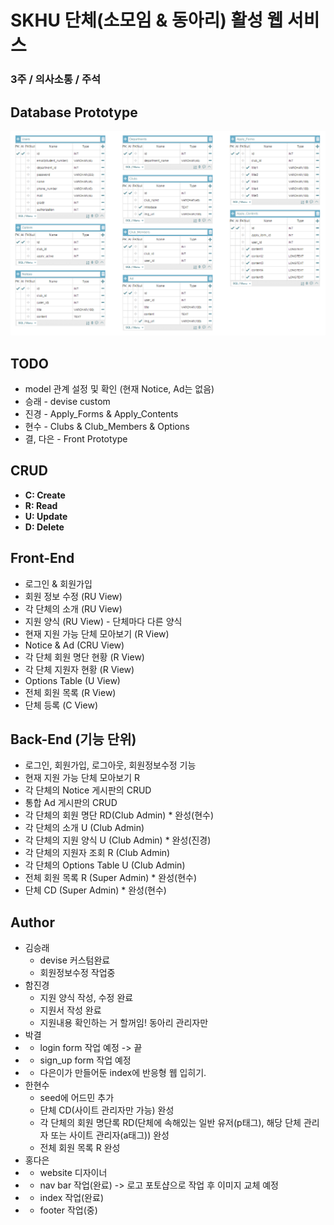 # SKHU 단체(소모임 & 동아리) 활성 웹 서비스
### 3주 / 의사소통 / 주석

## Database Prototype
![DB](./img/skhu_club_db.png)

## TODO
* model 관계 설정 및 확인 (현재 Notice, Ad는 없음)
* 승래 - devise custom
* 진경 - Apply_Forms & Apply_Contents
* 현수 - Clubs & Club_Members & Options
* 결, 다은 - Front Prototype

## CRUD
* **C: Create**
* **R: Read**
* **U: Update**
* **D: Delete**

## Front-End
* 로그인 & 회원가입
* 회원 정보 수정 (RU View)
* 각 단체의 소개 (RU View)
* 지원 양식 (RU View) - 단체마다 다른 양식
* 현재 지원 가능 단체 모아보기 (R View)
* Notice & Ad (CRU View)
* 각 단체 회원 명단 현황 (R View)
* 각 단체 지원자 현황 (R View)
* Options Table (U View)
* 전체 회원 목록 (R View)
* 단체 등록 (C View)

## Back-End (기능 단위)
* 로그인, 회원가입, 로그아웃, 회원정보수정 기능
* 현재 지원 가능 단체 모아보기 R
* 각 단체의 Notice 게시판의 CRUD
* 통합 Ad 게시판의 CRUD
* 각 단체의 회원 명단 RD(Club Admin)        * 완성(현수)
* 각 단체의 소개 U (Club Admin)
* 각 단체의 지원 양식 U (Club Admin)        * 완성(진경)
* 각 단체의 지원자 조회 R (Club Admin)
* 각 단체의 Options Table U (Club Admin)
* 전체 회원 목록 R (Super Admin)            * 완성(현수)
* 단체 CD (Super Admin)                     * 완성(현수)

## Author
* 김승래
    * devise 커스텀완료
    * 회원정보수정 작업중
* 함진경
    * 지원 양식 작성, 수정 완료
    * 지원서 작성 완료
    * 지원내용 확인하는 거 할꺼임! 동아리 관리자만
* 박결
*   * login form 작업 예정 -> 끝
*   * sign_up form 작업 예정
*   * 다은이가 만들어둔 index에 반응형 웹 입히기.
* 한현수
    * seed에 어드민 추가
    * 단체 CD(사이트 관리자만 가능) 완성
    * 각 단체의 회원 명단록 RD(단체에 속해있는 일반 유저(p태그), 해당 단체 관리자 또는 사이트 관리자(a태그)) 완성
    * 전체 회원 목록 R 완성
* 홍다은
*   * website 디자이너
*   * nav bar 작업(완료) -> 로고 포토샵으로 작업 후 이미지 교체 예정
*   * index 작업(완료)
*   * footer 작업(중)
